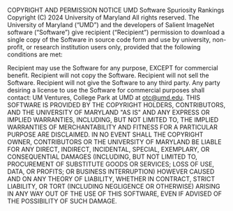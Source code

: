 COPYRIGHT AND PERMISSION NOTICE UMD Software Spuriosity Rankings Copyright (C) 2024 University of Maryland All rights reserved. The University of Maryland (“UMD”) and the developers of Salient ImageNet software (“Software”) give recipient (“Recipient”) permission to download a single copy of the Software in source code form and use by university, non-profit, or research institution users only, provided that the following conditions are met:

Recipient may use the Software for any purpose, EXCEPT for commercial benefit.
Recipient will not copy the Software.
Recipient will not sell the Software.
Recipient will not give the Software to any third party.
Any party desiring a license to use the Software for commercial purposes shall contact: UM Ventures, College Park at UMD at otc@umd.edu. THIS SOFTWARE IS PROVIDED BY THE COPYRIGHT HOLDERS, CONTRIBUTORS, AND THE UNIVERSITY OF MARYLAND "AS IS" AND ANY EXPRESS OR IMPLIED WARRANTIES, INCLUDING, BUT NOT LIMITED TO, THE IMPLIED WARRANTIES OF MERCHANTABILITY AND FITNESS FOR A PARTICULAR PURPOSE ARE DISCLAIMED. IN NO EVENT SHALL THE COPYRIGHT OWNER, CONTRIBUTORS OR THE UNIVERSITY OF MARYLAND BE LIABLE FOR ANY DIRECT, INDIRECT, INCIDENTAL, SPECIAL, EXEMPLARY, OR CONSEQUENTIAL DAMAGES (INCLUDING, BUT NOT LIMITED TO, PROCUREMENT OF SUBSTITUTE GOODS OR SERVICES; LOSS OF USE, DATA, OR PROFITS; OR BUSINESS INTERRUPTION) HOWEVER CAUSED AND ON ANY THEORY OF LIABILITY, WHETHER IN CONTRACT, STRICT LIABILITY, OR TORT (INCLUDING NEGLIGENCE OR OTHERWISE) ARISING IN ANY WAY OUT OF THE USE OF THIS SOFTWARE, EVEN IF ADVISED OF THE POSSIBILITY OF SUCH DAMAGE.

